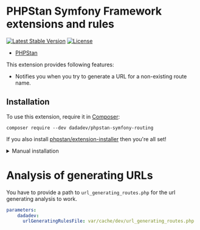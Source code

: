 # PHPStan Symfony Framework extensions and rules

[![Latest Stable Version](https://poser.pugx.org/dadadev/phpstan-symfony-routing/v/stable)](https://packagist.org/packages/dadadev/phpstan-symfony-routing)
[![License](https://poser.pugx.org/dadadev/phpstan-symfony-routing/license)](https://packagist.org/packages/dadadev/phpstan-symfony-routing)

* [PHPStan](https://phpstan.org/)

This extension provides following features:

* Notifies you when you try to generate a URL for a non-existing route name.


## Installation

To use this extension, require it in [Composer](https://getcomposer.org/):

```
composer require --dev dadadev/phpstan-symfony-routing
```

If you also install [phpstan/extension-installer](https://github.com/phpstan/extension-installer) then you're all set!

<details>
  <summary>Manual installation</summary>

If you don't want to use `phpstan/extension-installer`, include extension.neon in your project's PHPStan config:

```
includes:
    - vendor/dadadev/phpstan-symfony-routing/extension.neon
```

To perform framework-specific checks, include also this file:

```
includes:
    - vendor/dadadev/phpstan-symfony-routing/rules.neon
```
</details>

# Analysis of generating URLs

You have to provide a path to `url_generating_routes.php` for the url generating analysis to work.

```yaml
parameters:
    dadadev:
      urlGeneratingRulesFile: var/cache/dev/url_generating_routes.php
```
